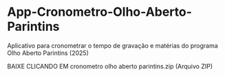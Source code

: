 # App-Cronometro-Olho-Aberto-Parintins
Aplicativo para cronometrar o tempo de gravação e matérias do programa Olho Aberto Parintins (2025)


BAIXE CLICANDO EM cronometro olho aberto parintins.zip (Arquivo ZIP)
